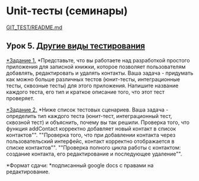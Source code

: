 # Unit-тесты (семинары)

[GIT_TEST/README.md](../README.md)

## Урок 5. [Другие виды тестирования](./Task1.md)

[*Задание 1.](./Task1.md) *Представьте, что вы работаете над разработкой простого приложения для записной книжки, 
которое позволяет пользователям добавлять, редактировать и удалять контакты.
Ваша задача - придумать как можно больше различных тестов (юнит-тесты, интеграционные тесты, сквозные тесты) для этого 
приложения. Напишите название каждого теста, его тип и краткое описание того, что этот тест проверяет.

[*Задание 2.](./Task2.md) *Ниже список тестовых сценариев. Ваша задача - определить тип каждого теста (юнит-тест, 
интеграционный тест, сквозной тест) и объяснить, почему вы так решили.
Проверка того, что функция addContact корректно добавляет новый контакт в список контактов"".
""Проверка того, что при добавлении контакта через пользовательский интерфейс, контакт корректно отображается в списке 
контактов"".
""Проверка полного цикла работы с контактом: создание контакта, его редактирование и последующее удаление"".

*Формат сдачи: *подписанный google docs с правами на редактирование.